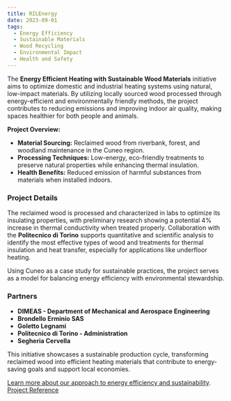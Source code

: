 ```yaml
---
title: RILEnergy
date: 2023-09-01
tags:
  - Energy Efficiency
  - Sustainable Materials
  - Wood Recycling
  - Environmental Impact
  - Health and Safety
---
```



The **Energy Efficient Heating with Sustainable Wood Materials** initiative aims to optimize domestic and industrial heating systems using natural, low-impact materials. By utilizing locally sourced wood processed through energy-efficient and environmentally friendly methods, the project contributes to reducing emissions and improving indoor air quality, making spaces healthier for both people and animals.

**Project Overview:**
- **Material Sourcing:** Reclaimed wood from riverbank, forest, and woodland maintenance in the Cuneo region.
- **Processing Techniques:** Low-energy, eco-friendly treatments to preserve natural properties while enhancing thermal insulation.
- **Health Benefits:** Reduced emission of harmful substances from materials when installed indoors.

### Project Details

The reclaimed wood is processed and characterized in labs to optimize its insulating properties, with preliminary research showing a potential 4% increase in thermal conductivity when treated properly. Collaboration with the **Politecnico di Torino** supports quantitative and scientific analysis to identify the most effective types of wood and treatments for thermal insulation and heat transfer, especially for applications like underfloor heating.

Using Cuneo as a case study for sustainable practices, the project serves as a model for balancing energy efficiency with environmental stewardship.

### Partners

- **DIMEAS - Department of Mechanical and Aerospace Engineering**
- **Brondello Erminio SAS**
- **Goletto Legnami**
- **Politecnico di Torino - Administration**
- **Segheria Cervella**

This initiative showcases a sustainable production cycle, transforming reclaimed wood into efficient heating materials that contribute to energy-saving goals and support local economies.

[Learn more about our approach to energy efficiency and sustainability](https://www.researchgate.net/publication/380855772_Correlation_between_thermal_and_density_properties_of_chestnuts_preliminary_results_of_experimental_non-destructive_testing).
[Project Reference](https://www.polito.it/ricerca/una-ricerca-integrata/anagrafe-della-ricerca?progetto=999/2023)